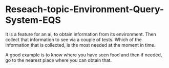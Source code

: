 # Reseach-topic-Environment-Query-System-EQS
 
It is a feature for an ai, to obtain information from its environment. Then collect that information to see via a couple of tests. Which of the information that is collected, is the most needed at the moment in time.  

A good example is to know where you have seen food and then if needed, go to the nearest place where you can obtain that. 
